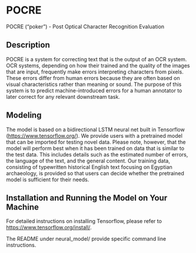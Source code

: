 # POCRE
POCRE (“poker”) - Post Optical Character Recognition Evaluation

## Description
POCRE is a system for correcting text that is the output of an OCR system. OCR systems, depending on how their trained and the quality of the images that are input, frequently make errors interpreting characters from pixels. These errors differ from human errors because they are often based on visual characteristics rather than meaning or sound. The purpose of this system is to predict machine-introduced errors for a human annotator to later correct for any relevant downstream task.

## Modeling
The model is based on a bidirectional LSTM neural net built in Tensorflow (https://www.tensorflow.org/). We provide users with a pretrained model that can be imported for testing novel data. Please note, however, that the model will perform best when it has been trained on data that is similar to the test data. This includes details such as the estimated number of errors, the language of the text, and the general content. Our training data, consisting of typewritten historical English text focusing on Egyptian archaeology, is provided so that users can decide whether the pretrained model is sufficient for their needs.

## Installation and Running the Model on Your Machine
For detailed instructions on installing Tensorflow, please refer to https://www.tensorflow.org/install/. 

The README under neural_model/ provide specific command line instructions.

